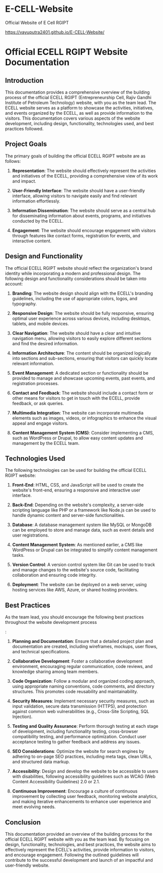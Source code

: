 # E-CELL-Website
Official Website of E Cell RGIPT

https://vayuputra2401.github.io/E-CELL-Website/

# Official ECELL RGIPT Website Documentation

## Introduction
This documentation provides a comprehensive overview of the building process of the official ECELL RGIPT (Entrepreneurship Cell, Rajiv Gandhi Institute of Petroleum Technology) website, with you as the team lead. The ECELL website serves as a platform to showcase the activities, initiatives, and events organized by the ECELL, as well as provide information to the visitors. This documentation covers various aspects of the website development, including design, functionality, technologies used, and best practices followed.

## Project Goals
The primary goals of building the official ECELL RGIPT website are as follows:

1. **Representation**: The website should effectively represent the activities and initiatives of the ECELL, providing a comprehensive view of its work and impact.

2. **User-Friendly Interface**: The website should have a user-friendly interface, allowing visitors to navigate easily and find relevant information effortlessly.

3. **Information Dissemination**: The website should serve as a central hub for disseminating information about events, programs, and initiatives conducted by the ECELL.

4. **Engagement**: The website should encourage engagement with visitors through features like contact forms, registration for events, and interactive content.

## Design and Functionality
The official ECELL RGIPT website should reflect the organization's brand identity while incorporating a modern and professional design. The following design and functionality considerations should be taken into account:

1. **Branding**: The website design should align with the ECELL's branding guidelines, including the use of appropriate colors, logos, and typography.

2. **Responsive Design**: The website should be fully responsive, ensuring optimal user experience across various devices, including desktops, tablets, and mobile devices.

3. **Clear Navigation**: The website should have a clear and intuitive navigation menu, allowing visitors to easily explore different sections and find the desired information.

4. **Information Architecture**: The content should be organized logically into sections and sub-sections, ensuring that visitors can quickly locate relevant information.

5. **Event Management**: A dedicated section or functionality should be provided to manage and showcase upcoming events, past events, and registration processes.

6. **Contact and Feedback**: The website should include a contact form or other means for visitors to get in touch with the ECELL, provide feedback, or ask queries.

7. **Multimedia Integration**: The website can incorporate multimedia elements such as images, videos, or infographics to enhance the visual appeal and engage visitors.

8. **Content Management System (CMS)**: Consider implementing a CMS, such as WordPress or Drupal, to allow easy content updates and management by the ECELL team.

## Technologies Used
The following technologies can be used for building the official ECELL RGIPT website:

1. **Front-End**: HTML, CSS, and JavaScript will be used to create the website's front-end, ensuring a responsive and interactive user interface.

2. **Back-End**: Depending on the website's complexity, a server-side scripting language like PHP or a framework like Node.js can be used to handle dynamic content and server-side functionalities.

3. **Database**: A database management system like MySQL or MongoDB can be employed to store and manage data, such as event details and user registrations.

4. **Content Management System**: As mentioned earlier, a CMS like WordPress or Drupal can be integrated to simplify content management tasks.

5. **Version Control**: A version control system like Git can be used to track and manage changes to the website's source code, facilitating collaboration and ensuring code integrity.

6. **Deployment**: The website can be deployed on a web server, using hosting services like AWS, Azure, or shared hosting providers.

## Best Practices

As the team lead, you should encourage the following best practices throughout the website development process

:

1. **Planning and Documentation**: Ensure that a detailed project plan and documentation are created, including wireframes, mockups, user flows, and technical specifications.

2. **Collaborative Development**: Foster a collaborative development environment, encouraging regular communication, code reviews, and knowledge sharing among team members.

3. **Code Organization**: Follow a modular and organized coding approach, using appropriate naming conventions, code comments, and directory structures. This promotes code reusability and maintainability.

4. **Security Measures**: Implement necessary security measures, such as input validation, secure data transmission (HTTPS), and protection against common web vulnerabilities (e.g., Cross-Site Scripting, SQL Injection).

5. **Testing and Quality Assurance**: Perform thorough testing at each stage of development, including functionality testing, cross-browser compatibility testing, and performance optimization. Conduct user acceptance testing to gather feedback and address any issues.

6. **SEO Considerations**: Optimize the website for search engines by adhering to on-page SEO practices, including meta tags, clean URLs, and structured data markup.

7. **Accessibility**: Design and develop the website to be accessible to users with disabilities, following accessibility guidelines such as WCAG (Web Content Accessibility Guidelines) 2.0 or 2.1.

8. **Continuous Improvement**: Encourage a culture of continuous improvement by collecting user feedback, monitoring website analytics, and making iterative enhancements to enhance user experience and meet evolving needs.

## Conclusion
This documentation provided an overview of the building process for the official ECELL RGIPT website with you as the team lead. By focusing on design, functionality, technologies, and best practices, the website aims to effectively represent the ECELL's activities, provide information to visitors, and encourage engagement. Following the outlined guidelines will contribute to the successful development and launch of an impactful and user-friendly website.
